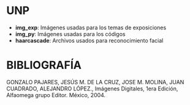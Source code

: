 # UNP

* **img_exp**: Imágenes usadas para los temas de exposiciones
* **img_py**: Imágenes usadas para los códigos
* **haarcascade**: Archivos usados para reconocimiento facial

# BIBLIOGRAFÍA

GONZALO PAJARES, JESÚS M. DE LA CRUZ, JOSE M. MOLINA, JUAN
CUADRADO, ALEJANDRO LÓPEZ., Imágenes Digitales, 1era Edición, Alfaomega
grupo Editor. México, 2004.
